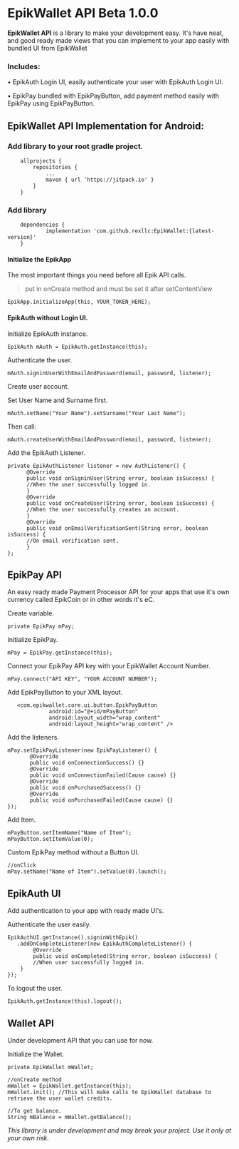 # EpikWallet API Beta 1.0.0

**EpikWallet API** is a library to make your development easy. It's have neat, and good ready made views that you can implement to your app easily with bundled UI from EpikWallet

### Includes:

• EpikAuth Login UI, easily authenticate your user with EpikAuth Login UI.

• EpikPay bundled with EpikPayButton, add payment method easily with EpikPay using EpikPayButton.

## EpikWallet API Implementation for Android:

### Add library to your root gradle project.

```
	allprojects {
		repositories {
			...
			maven { url 'https://jitpack.io' }
		}
	}
```

### Add library

```
	dependencies {
	        implementation 'com.github.rexllc:EpikWallet:{latest-version}'
	}
```

#### Initialize the EpikApp
The most important things you need before all Epik API calls.

>put in onCreate method and must be set it after setContentView

```
EpikApp.initializeApp(this, YOUR_TOKEN_HERE);
```

#### EpikAuth without Login UI.

Initialize EpikAuth instance.

```
EpikAuth mAuth = EpikAuth.getInstance(this);
```

Authenticate the user.

```
mAuth.signinUserWithEmailAndPassword(email, password, listener);
```

Create user account.

Set User Name and Surname first.

```
mAuth.setName("Your Name").setSurname("Your Last Name");
```

Then call:

```
mAuth.createUserWithEmailAndPassword(email, password, listener);
```

Add the EpikAuth Listener.

```
private EpikAuthListener listener = new AuthListener() {
      @Override
      public void onSigninUser(String error, boolean isSuccess) {
      //When the user successfully logged in.
      }
      @Override
      public void onCreateUser(String error, boolean isSuccess) {
      //When the user successfully creates an account.
      }
      @Override
      public void onEmailVerificationSent(String error, boolean isSuccess) {
      //On email verification sent.
      }
};
```

## EpikPay API

An easy ready made Payment Processor API for your apps that use it's own currency called EpikCoin or in other words it's eC.

Create variable.

```
private EpikPay mPay;
```

Initialize EpikPay.

```
mPay = EpikPay.getInstance(this);
```

Connect your EpikPay API key with your EpikWallet Account Number.

```
mPay.connect("API KEY", "YOUR ACCOUNT NUMBER");
```

Add EpikPayButton to your XML layout.

```
   <com.epikwallet.core.ui.button.EpikPayButton
             android:id="@+id/mPayButton"
             android:layout_width="wrap_content"
             android:layout_height="wrap_content" />
```

Add the listeners.

```
mPay.setEpikPayListener(new EpikPayListener() {
       @Override
       public void onConnectionSuccess() {}
       @Override
       public void onConnectionFailed(Cause cause) {}
       @Override
       public void onPurchasedSuccess() {}
       @Override
       public void onPurchasedFailed(Cause cause) {}
});
```

Add Item.

```
mPayButton.setItemName("Name of Item");
mPayButton.setItemValue(0);
```

Custom EpikPay method without a Button UI.

```
//onClick
mPay.setName("Name of Item").setValue(0).launch();
```

## EpikAuth UI

Add authentication to your app with ready made UI's.


Authenticate the user easily.

```
EpikAuthUI.getInstance().signinWithEpik()
   .addOnCompleteListener(new EpikAuthCompleteListener() {
        @Override
        public void onCompleted(String error, boolean isSuccess) {
        //When user successfully logged in.
    }
});
```

To logout the user.

```
EpikAuth.getInstance(this).logout();
```

## Wallet API

Under development API that you can use for now.

Initialize the Wallet.

```
private EpikWallet mWallet;

//onCreate method
mWallet = EpikWallet.getInstance(this);
mWallet.init(); //This will make calls to EpikWallet database to retrieve the user wallet credits.

//To get balance.
String mBalance = mWallet.getBalance();
```

*This library is under development and may break your project. Use it only at your own risk.*
